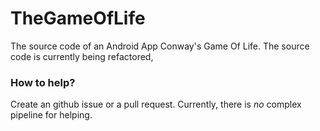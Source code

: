 # TheGameOfLife
<p>
  The source code of an Android App Conway's Game Of Life. The source code is currently being refactored,
</p>  

### How to help?
Create an github issue or a pull request. Currently, there is _no_ complex pipeline for helping.

